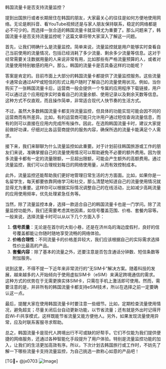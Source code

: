 韩国流量卡是否支持流量监控？

提到出国旅行或者长期居住在韩国的朋友，大家最关心的往往是如何方便地使用网络。无论是刷抖音、看YouTube视频还是与家人朋友保持联系，稳定的网络都是必不可少的。而选择一张合适的韩国流量卡就显得尤为重要了。那么问题来了，韩国流量卡是否支持流量监控呢？这篇文章将带大家深入了解这一问题。

首先，让我们明确什么是流量监控。简单来说，流量监控就是用户能够实时查看自己当前使用的流量情况，包括已经消耗了多少流量、剩余多少流量等信息。这对于经常需要关注数据用量的人来说非常有用，比如那些有严格流量预算的人，或者对流量使用特别敏感的用户。那么，韩国的流量卡是否具备这样的功能呢？

答案是肯定的。目前市面上大部分的韩国流量卡都提供了流量监控服务。这些流量卡通常会通过APP或短信的形式让用户随时了解自己的流量使用状况。例如，当你购买了一张韩国流量卡后，运营商一般会提供一个专属的应用程序下载链接，用户可以通过这个应用程序实时查看自己的流量余额、使用记录以及剩余天数等信息。这种方式不仅直观，而且操作简单，非常适合现代人快节奏的生活方式。

不过，虽然大多数韩国流量卡都支持流量监控，但具体的功能实现可能会因不同的运营商而有所差异。比如，有的运营商可能只允许用户通过短信查询流量信息，而有的则可以直接在应用内完成所有操作。因此，在选购韩国流量卡时，建议大家提前做好功课，仔细对比各运营商提供的服务内容，确保所选的流量卡能满足个人需求。

接下来，我们来聊聊为什么流量监控如此重要。对于计划前往韩国旅游或工作的朋友们来说，准确掌握自己的流量使用情况可以帮助避免不必要的额外费用。因为很多流量卡都有一定的流量限额，一旦超出限额，可能会产生额外的高额费用。通过流量监控，我们可以合理规划每日的网络使用量，从而有效控制成本。

此外，流量监控还能帮助我们更好地管理日常生活的方方面面。比如，如果你是一名留学生，每天都要依靠网络学习和社交，那么清楚地知道自己的流量使用情况就显得尤为重要。这样你可以根据实际情况调整自己的在线活动，比如减少高耗流量的应用使用频率，优先处理紧急任务等。

当然，除了流量监控本身，选择一款适合自己的韩国流量卡也是一门学问。除了流量监控功能外，我们还需要考虑其他因素，如信号覆盖范围、价格、套餐内容等。一般来说，选择流量卡时可以从以下几个方面入手：

1. **信号质量**：无论是在首尔的大街小巷，还是在济州岛的海边度假村，良好的信号覆盖都能让你随时随地享受流畅的网络体验。
2. **价格合理性**：不同流量卡的价格差异较大，我们应该根据自己的实际需求选择性价比最高的产品。
3. **套餐内容**：除了基本的流量之外，还要注意是否包含通话分钟数、短信条数等附加服务。

说到这里，不得不提一下近年来非常流行的“无SIM卡”解决方案。随着科技的发展，越来越多的人开始倾向于使用虚拟SIM卡（eSIM）来满足跨境通信的需求。这种方式的优势在于无需更换实体SIM卡，只需在手机上激活即可使用。然而，需要注意的是，并非所有的韩国流量卡都支持eSIM技术，所以在选择之前一定要确认这一点。

最后，提醒大家在使用韩国流量卡时要注意一些细节。比如，定期检查流量使用情况，避免超支；尽量关闭后台自动更新功能，以节省流量；还有就是外出时记得开启Wi-Fi共享模式，这样既能节省流量又能方便他人。另外，如果发现流量使用异常，应及时联系客服寻求帮助。

总之，韩国流量卡是现代人跨境出行不可或缺的好帮手。它们不仅能为我们提供便捷的网络服务，还通过各种智能化手段提升了用户体验。特别是流量监控功能的加入，让我们的生活更加高效有序。所以，下次计划去韩国旅行或工作时，不妨先了解一下哪些流量卡支持流量监控，为自己挑选一款称心如意的产品吧！

[TG💪+ @jx0703 ![Image](https://github.com/user-attachments/assets/dbca1d08-cadb-493c-b0ec-ad6f7a83f270)]